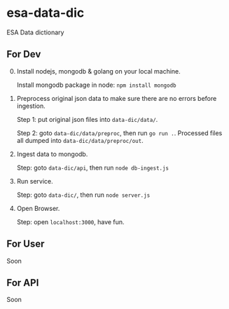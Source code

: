 # esa-data-dic

ESA Data dictionary

## For Dev

0. Install nodejs, mongodb & golang on your local machine.

   Install mongodb package in node: `npm install mongodb`

1. Preprocess original json data to make sure there are no errors before ingestion.

    Step 1: put original json files into `data-dic/data/`.

    Step 2: goto `data-dic/data/preproc`, then run `go run .`. Processed files all dumped into `data-dic/data/preproc/out`.  

2. Ingest data to mongodb.

    Step: goto `data-dic/api`, then run `node db-ingest.js`

3. Run service.

    Step: goto `data-dic/`, then run `node server.js`

4. Open Browser.

    Step: open `localhost:3000`, have fun.

## For User

Soon

## For API

Soon
